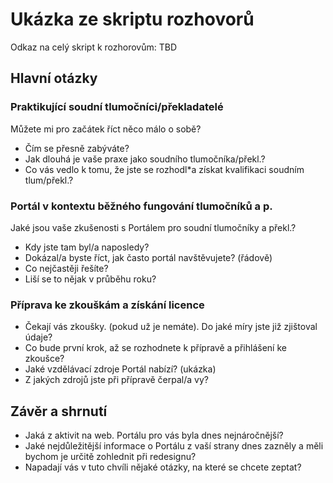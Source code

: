# Ukázka ze skriptu rozhovorů

Odkaz na celý skript k rozhorovům: TBD

## Hlavní otázky

### Praktikující soudní tlumočníci/překladatelé
Můžete mi pro začátek říct něco málo o sobě?
- Čím se přesně zabýváte?
- Jak dlouhá je vaše praxe jako soudního tlumočníka/překl.?
- Co vás vedlo k tomu, že jste se rozhodl*a získat kvalifikaci soudním tlum/překl.?

### Portál v kontextu běžného fungování tlumočníků a p.
Jaké jsou vaše zkušenosti s Portálem pro soudní tlumočníky a překl.?
- Kdy jste tam byl/a naposledy?
- Dokázal/a byste říct, jak často portál navštěvujete? (řádově)
- Co nejčastěji řešíte? 
- Liší se to nějak v průběhu roku?

### Příprava ke zkouškám a získání licence
- Čekají vás zkoušky. (pokud už je nemáte). Do jaké míry jste již zjištoval údaje?
- Co bude první krok, až se rozhodnete k přípravě a přihlášení ke zkoušce?
- Jaké vzdělávací zdroje Portál nabízí? (ukázka)
- Z jakých zdrojů jste při přípravě čerpal/a vy?

## Závěr a shrnutí
- Jaká z aktivit na web. Portálu pro vás byla dnes nejnáročnější?
- Jaké nejdůležitější informace o Portálu z vaší strany dnes zazněly a měli bychom je určitě zohlednit při redesignu?
- Napadají vás v tuto chvíli nějaké otázky, na které se chcete zeptat?
